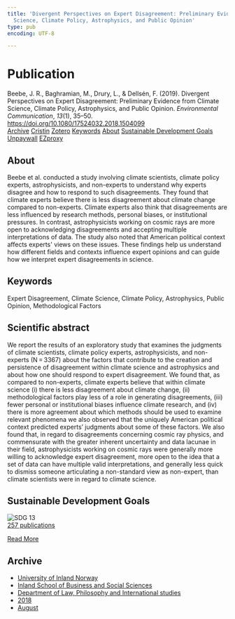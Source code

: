 ```yaml
---
title: 'Divergent Perspectives on Expert Disagreement: Preliminary Evidence from Climate
  Science, Climate Policy, Astrophysics, and Public Opinion'
type: pub
encoding: UTF-8

---
```

<h1>Publication</h1>
<article id="csl-bib-container-MSWUXMH2" class="csl-bib-container">
  <div class="csl-bib-body"> <div class="csl-entry">Beebe, J. R., Baghramian, M., Drury, L., &#38; Dellsén, F. (2019). Divergent Perspectives on Expert Disagreement: Preliminary Evidence from Climate Science, Climate Policy, Astrophysics, and Public Opinion. <i>Environmental Communication</i>, <i>13</i>(1), 35–50. <a href="https://doi.org/10.1080/17524032.2018.1504099">https://doi.org/10.1080/17524032.2018.1504099</a></div> </div>
  <div class="csl-bib-buttons">
    <a href="#taxonomy-article-MSWUXMH2" alt="archive" class="csl-bib-button">Archive</a>
    <a href="https://app.cristin.no/results/show.jsf?id=1600090" alt="Cristin" class="csl-bib-button">Cristin</a>
    <a href="http://zotero.org/groups/5881554/items/MSWUXMH2" alt="Zotero" class="csl-bib-button">Zotero</a>
    <a href="#keywords-article-MSWUXMH2" alt="keywords" class="csl-bib-button">Keywords</a>
    <a href="#about-article-MSWUXMH2" alt="about_pub" class="csl-bib-button">About</a>
    <a href="#sdg-article-MSWUXMH2" alt="sdg" class="csl-bib-button">Sustainable Development Goals</a>
    <a href="https://figshare.com/articles/journal_contribution/Divergent_Perspectives_on_Expert_Disagreement_Preliminary_Evidence_from_Climate_Science_Climate_Policy_Astrophysics_and_Public_Opinion/6973739/1/files/12792929.pdf" alt="Unpaywall" class="csl-bib-button">Unpaywall</a>
    <a href="https://figshare.com/articles/journal_contribution/Divergent_Perspectives_on_Expert_Disagreement_Preliminary_Evidence_from_Climate_Science_Climate_Policy_Astrophysics_and_Public_Opinion/6973739/1/files/12792929.pdf" alt="EZproxy" class="csl-bib-button">EZproxy</a>
  </div>
  <div id="csl-bib-meta-container-MSWUXMH2"></div>
</article>
<div id="csl-bib-meta-MSWUXMH2" class="csl-bib-meta">
  <article id="about-article-MSWUXMH2" class="about_pub-article">
    <h1>About</h1>
    Beebe et al. conducted a study involving climate scientists, climate policy experts, astrophysicists, and non-experts to understand why experts disagree and how to respond to such disagreements. They found that climate experts believe there is less disagreement about climate change compared to non-experts. Climate experts also think that disagreements are less influenced by research methods, personal biases, or institutional pressures. In contrast, astrophysicists working on cosmic rays are more open to acknowledging disagreements and accepting multiple interpretations of data. The study also noted that American political context affects experts' views on these issues. These findings help us understand how different fields and contexts influence expert opinions and can guide how we interpret expert disagreements in science.
  </article>
  <article id="keywords-article-MSWUXMH2" class="keywords-article">
    <h1>Keywords</h1>
    Expert Disagreement, Climate Science, Climate Policy, Astrophysics, Public Opinion, Methodological Factors
  </article>
  <article id="abstract-article-MSWUXMH2" class="abstract-article">
    <h1>Scientific abstract</h1>
    We report the results of an exploratory study that examines the judgments of climate scientists, climate policy experts, astrophysicists, and non-experts (N = 3367) about the factors that contribute to the creation and persistence of disagreement within climate science and astrophysics and about how one should respond to expert disagreement. We found that, as compared to non-experts, climate experts believe that within climate science (i) there is less disagreement about climate change, (ii) methodological factors play less of a role in generating disagreements, (iii) fewer personal or institutional biases influence climate research, and (iv) there is more agreement about which methods should be used to examine relevant phenomena we also observed that the uniquely American political context predicted experts’ judgments about some of these factors. We also found that, in regard to disagreements concerning cosmic ray physics, and commensurate with the greater inherent uncertainty and data lacunae in their field, astrophysicists working on cosmic rays were generally more willing to acknowledge expert disagreement, more open to the idea that a set of data can have multiple valid interpretations, and generally less quick to dismiss someone articulating a non-standard view as non-expert, than climate scientists were in regard to climate science.
  </article>
  <article id="sdg-article-MSWUXMH2" class="sdg-article">
    <h1>Sustainable Development Goals</h1>
    <div class="sdg-container"><div id="sdg13" class="sdg">
        <img src="{{< params subfolder >}}images/sdg/sdg13_en.png" class="image" alt="SDG 13">
        <div class="sdg-overlay">
          <a href="{{< params subfolder >}}en/archive/?sdg=13#archive" class="sdg-publication-count"><span>257</span> publications</a>
          <p><a href="https://sdgs.un.org/goals/goal13" class="sdg-read-more">Read More</a></p>
        </div>
      </div></div>
  </article>
  <article id="taxonomy-article-MSWUXMH2" class="taxonomy-article">
    <h1>Archive</h1>
    <ul>
      <li><a href="{{< params subfolder >}}en/archive/?key=3DCRN523">University of Inland Norway</a></li>
      <li><a href="{{< params subfolder >}}en/archive/?key=DU8Q9LN9">Inland School of Business and Social Sciences</a></li>
      <li><a href="{{< params subfolder >}}en/archive/?key=ITYAG68H">Department of Law, Philosophy and International studies</a></li>
      <li><a href="{{< params subfolder >}}en/archive/?key=U76UGHNS">2018</a></li>
      <li><a href="{{< params subfolder >}}en/archive/?key=H3RENF6U">August</a></li>
    </ul>
  </article>
</div>
